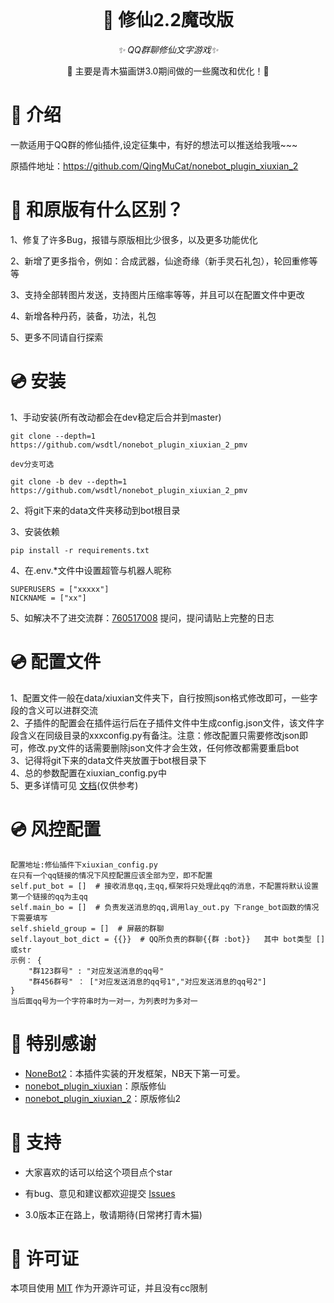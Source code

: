 <div align="center">
  <br>
</div>

<div align="center">

# 🎉 修仙2.2魔改版

_✨ QQ群聊修仙文字游戏✨_

🧬 主要是青木猫画饼3.0期间做的一些魔改和优化！🎉 

<p align="center">
</p>
</div>

# 📖 介绍
一款适用于QQ群的修仙插件,设定征集中，有好的想法可以推送给我哦~~~

原插件地址：https://github.com/QingMuCat/nonebot_plugin_xiuxian_2

# 🎉 和原版有什么区别？
1、修复了许多Bug，报错与原版相比少很多，以及更多功能优化

2、新增了更多指令，例如：合成武器，仙途奇缘（新手灵石礼包），轮回重修等等

3、支持全部转图片发送，支持图片压缩率等等，并且可以在配置文件中更改

4、新增各种丹药，装备，功法，礼包

5、更多不同请自行探索

# 💿 安装
1、手动安装(所有改动都会在dev稳定后合并到master)
```
git clone --depth=1 https://github.com/wsdtl/nonebot_plugin_xiuxian_2_pmv

dev分支可选

git clone -b dev --depth=1 https://github.com/wsdtl/nonebot_plugin_xiuxian_2_pmv
```

2、将git下来的data文件夹移动到bot根目录

3、安装依赖
```
pip install -r requirements.txt
```

4、在.env.*文件中设置超管与机器人昵称
```
SUPERUSERS = ["xxxxx"]
NICKNAME = ["xx"]
```

5、如解决不了进交流群：[760517008](http://qm.qq.com/cgi-bin/qm/qr?_wv=1027&k=zIKrPPqNStgZnRtuLhiOv9woBQSMQurq&authKey=Nrqm0zDxYKP2Fon2MskbNRmZ588Rqm79lJvQyVYWtkh9vDFK1RGBK0UhqzehVyDw&noverify=0&group_code=760517008) 提问，提问请贴上完整的日志


# 💿 配置文件
1、配置文件一般在data/xiuxian文件夹下，自行按照json格式修改即可，一些字段的含义可以进群交流<br>
2、子插件的配置会在插件运行后在子插件文件中生成config.json文件，该文件字段含义在同级目录的xxxconfig.py有备注。注意：修改配置只需要修改json即可，修改.py文件的话需要删除json文件才会生效，任何修改都需要重启bot<br>
3、记得将git下来的data文件夹放置于bot根目录下<br>
4、总的参数配置在xiuxian_config.py中<br>
5、更多详情可见 [文档](https://xiuxian.netlify.app/)(仅供参考)<br>


# 💿 风控配置
```
配置地址:修仙插件下xiuxian_config.py
在只有一个qq链接的情况下风控配置应该全部为空，即不配置
self.put_bot = []  # 接收消息qq,主qq,框架将只处理此qq的消息，不配置将默认设置第一个链接的qq为主qq
self.main_bo = []  # 负责发送消息的qq,调用lay_out.py 下range_bot函数的情况下需要填写
self.shield_group = []  # 屏蔽的群聊
self.layout_bot_dict = {{}}  # QQ所负责的群聊{{群 :bot}}   其中 bot类型 []或str
示例： {
    "群123群号" : "对应发送消息的qq号"
    "群456群号" ： ["对应发送消息的qq号1","对应发送消息的qq号2"]
}
当后面qq号为一个字符串时为一对一，为列表时为多对一
```


# 🎉 特别感谢
- [NoneBot2](https://github.com/nonebot/nonebot2)：本插件实装的开发框架，NB天下第一可爱。
- [nonebot_plugin_xiuxian](https://github.com/s52047qwas/nonebot_plugin_xiuxian)：原版修仙
- [nonebot_plugin_xiuxian_2](https://github.com/QingMuCat/nonebot_plugin_xiuxian_2)：原版修仙2


# 🎉 支持
- 大家喜欢的话可以给这个项目点个star

- 有bug、意见和建议都欢迎提交 [Issues](https://github.com/wsdtl/nonebot_plugin_xiuxian_2_pmv/issues) 
- 3.0版本正在路上，敬请期待(日常拷打青木猫)

# 🎉 许可证
本项目使用 [MIT](https://choosealicense.com/licenses/mit/) 作为开源许可证，并且没有cc限制

